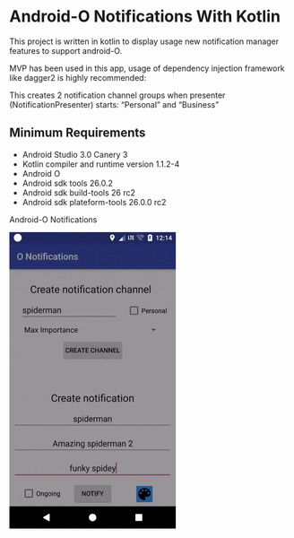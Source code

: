 # Android-O Notifications With Kotlin

This project is written in kotlin to display usage new notification manager features to support android-O.

MVP has been used in this app, usage of dependency injection framework like dagger2 is highly recommended:

This creates 2 notification channel groups when presenter (NotificationPresenter) starts: “Personal” and “Business”


## Minimum Requirements

 * Android Studio 3.0 Canery 3
 * Kotlin compiler and runtime version 1.1.2-4
 * Android O
 * Android sdk tools 26.0.2
 * Android sdk build-tools 26 rc2
 * Android sdk plateform-tools 26.0.0 rc2
 
Android-O Notifications

<img src="../gifs/o_notification_003.gif" width="59%">
